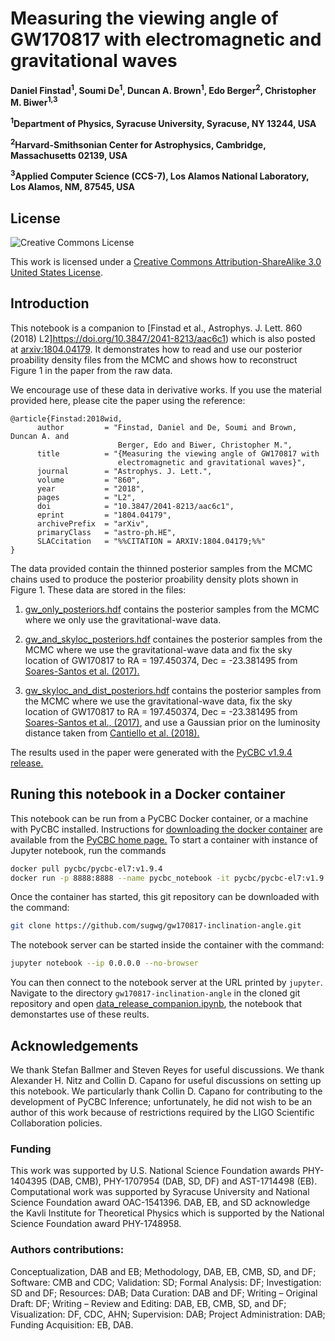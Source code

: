 # Measuring the viewing angle of GW170817 with electromagnetic and gravitational waves

**Daniel Finstad<sup>1</sup>, Soumi De<sup>1</sup>, Duncan A. Brown<sup>1</sup>, Edo Berger<sup>2</sup>, Christopher M. Biwer<sup>1,3</sup>**

**<sup>1</sup>Department of Physics, Syracuse University, Syracuse, NY 13244, USA**

**<sup>2</sup>Harvard-Smithsonian Center for Astrophysics, Cambridge, Massachusetts 02139, USA**

**<sup>3</sup>Applied Computer Science (CCS-7), Los Alamos National Laboratory, Los Alamos, NM, 87545, USA**

## License

![Creative Commons License](https://i.creativecommons.org/l/by-sa/3.0/us/88x31.png "Creative Commons License")

This work is licensed under a [Creative Commons Attribution-ShareAlike 3.0 United States License](http://creativecommons.org/licenses/by-sa/3.0/us/).

## Introduction

This notebook is a companion to [Finstad et al., Astrophys. J. Lett. 860 (2018) L2]https://doi.org/10.3847/2041-8213/aac6c1) which is also posted at [arxiv:1804.04179](https://arxiv.org/abs/1804.04179). It demonstrates how to read and use our posterior proability density files from the MCMC and shows how to reconstruct Figure 1 in the paper from the raw data.

We encourage use of these data in derivative works. If you use the material provided here, please cite the paper using the reference:
```
@article{Finstad:2018wid,
      author         = "Finstad, Daniel and De, Soumi and Brown, Duncan A. and
                        Berger, Edo and Biwer, Christopher M.",
      title          = "{Measuring the viewing angle of GW170817 with
                        electromagnetic and gravitational waves}",
      journal        = "Astrophys. J. Lett.",
      volume         = "860",
      year           = "2018",
      pages          = "L2",
      doi            = "10.3847/2041-8213/aac6c1",
      eprint         = "1804.04179",
      archivePrefix  = "arXiv",
      primaryClass   = "astro-ph.HE",
      SLACcitation   = "%%CITATION = ARXIV:1804.04179;%%"
}
```

The data provided contain the thinned posterior samples from the MCMC chains used to produce the posterior proability density plots shown in Figure 1. These data are stored in the files:

 1. [gw_only_posteriors.hdf](https://github.com/sugwg/gw170817-inclination-angle/blob/master/gw_only_posteriors.hdf)  contains the posterior samples from the MCMC where we only use the gravitational-wave data.
 2. [gw_and_skyloc_posteriors.hdf](https://github.com/sugwg/gw170817-inclination-angle/blob/master/gw_and_skyloc_posteriors.hdf) containes the posterior samples from the MCMC where we use the gravitational-wave data and fix the sky location of GW170817 to RA = 197.450374, Dec = -23.381495 from [Soares-Santos et al. (2017).](http://iopscience.iop.org/article/10.3847/2041-8213/aa9059/meta)

 3. [gw_skyloc_and_dist_posteriors.hdf](https://github.com/sugwg/gw170817-inclination-angle/blob/master/gw_skyloc_and_dist_posteriors.hdf) contains the posterior samples from the MCMC where we use the gravitational-wave data, fix the sky location of GW170817 to RA = 197.450374, Dec = -23.381495 from [Soares-Santos et al., (2017)](http://iopscience.iop.org/article/10.3847/2041-8213/aa9059/meta), and use a Gaussian prior on the luminosity distance taken from [Cantiello et al. (2018).](http://iopscience.iop.org/article/10.3847/2041-8213/aaad64/meta)

The results used in the paper were generated with the [PyCBC v1.9.4 release.](https://github.com/gwastro/pycbc/releases/tag/v1.9.4)

## Runing this notebook in a Docker container

This notebook can be run from a PyCBC Docker container, or a machine with PyCBC installed. Instructions for [downloading the docker container](http://gwastro.github.io/pycbc/latest/html/docker.html) are available from the [PyCBC home page.](https://pycbc.org/) To start a container with instance of Jupyter notebook, run the commands
```sh
docker pull pycbc/pycbc-el7:v1.9.4
docker run -p 8888:8888 --name pycbc_notebook -it pycbc/pycbc-el7:v1.9.4 /bin/bash -l
```
Once the container has started, this git repository can be downloaded with the command:
```sh
git clone https://github.com/sugwg/gw170817-inclination-angle.git
```
The notebook server can be started inside the container with the command:
```sh
jupyter notebook --ip 0.0.0.0 --no-browser
```
You can then connect to the notebook server at the URL printed by ``jupyter``. Navigate to the directory `gw170817-inclination-angle` in the cloned git repository and open [data_release_companion.ipynb](https://github.com/sugwg/gw170817-inclination-angle/blob/master/data_release_companion.ipynb), the notebook that demonstartes use of these reults.

## Acknowledgements

We thank Stefan Ballmer and Steven Reyes for useful discussions. We thank Alexander H. Nitz and Collin D. Capano for useful discussions on setting up this notebook.
We particularly thank Collin D. Capano for contributing to the development of PyCBC Inference; unfortunately, he did not wish to be an author of this work because of restrictions required by the LIGO Scientific Collaboration policies. 

### Funding

This work was supported by U.S. National Science Foundation awards PHY-1404395 (DAB, CMB), PHY-1707954 (DAB, SD, DF) and AST-1714498 (EB). Computational work was supported by Syracuse University and National Science Foundation award OAC-1541396. DAB, EB, and SD acknowledge the Kavli Institute for Theoretical Physics which is supported by the National Science Foundation award PHY-1748958. 

### Authors contributions:
Conceptualization, DAB and EB; Methodology, DAB, EB, CMB, SD, and DF; Software: CMB and CDC; Validation: SD; Formal Analysis: DF; Investigation: SD and DF; Resources: DAB; Data Curation: DAB and DF; Writing – Original Draft: DF; Writing – Review and Editing: DAB, EB, CMB, SD, and DF; Visualization: DF, CDC, AHN; Supervision: DAB; Project Administration: DAB; Funding Acquisition: EB, DAB.



